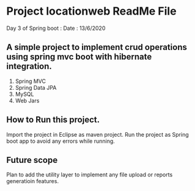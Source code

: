 
# Project locationweb ReadMe File

Day 3 of Spring boot : Date :  13/6/2020

## A simple project to implement crud operations using spring mvc boot with hibernate integration.
1. Spring MVC
2. Spring Data JPA
3. MySQL
4. Web Jars

## How to Run this project.
Import the project in Eclipse as maven project.
Run the project as Spring boot app to avoid any errors while running.

## Future scope
Plan to add the utility layer 
to implement any file upload or reports generatioin features.
